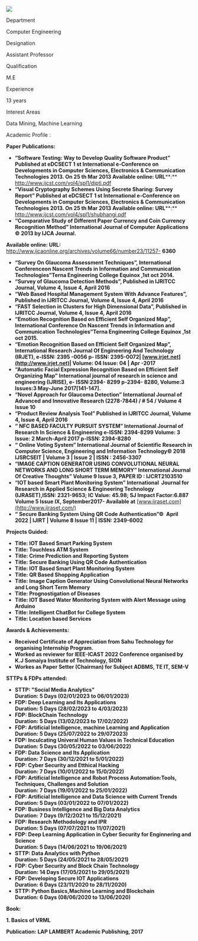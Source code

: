 [![](/sites/default/files/styles/faculty_images/public/2023-08/Harshada%20Sonkamble.jpg?itok=OG0Bo2_G)](/sites/default/files/2023-08/Harshada%20Sonkamble.jpg)

Department

Computer Engineering

Designation

Assistant Professor

Qualification

M.E

Experience

13 years

Interest Areas

Data Mining, Machine Learning

Academic Profile :

**Paper Publications:**

* **“Software Testing: Way to Develop Quality Software Product” Published at eDCSECT 1 st International e-Conference on Developments in Computer Sciences, Electronics &amp; Communication Technologies 2013. On 25 th Mar 2013 Available online: URL****:** <http://www.ijcst.com/vol4/spl1/dipti.pdf>
* **“Visual Cryptography Schemes Using Secrete Sharing: Survey Report” Published at eDCSECT 1 st International e-Conference on Developments in Computer Sciences, Electronics &amp; Communication Technologies 2013. On 25 th Mar 2013 Available online: URL****:** <http://www.ijcst.com/vol4/spl1/shubhangi.pdf>
* **“Comparative Study of Different Paper Currency and Coin Currency Recognition Method” International Journal of Computer Applications © 2013 by IJCA Journal.**

**Available online: URL:** <http://www.ijcaonline.org/archives/volume66/number23/11257-> **6360**

* **“Survey On Glaucoma Assessment Techniques”, International Conferenceon Nascent Trends in Information and Communication Technologies”Terna Engineering College Equinox ,1st oct 2014.**
* **“Survey of Glaucoma Detection Methods”, Published in IJRITCC Journal, Volume 4, Issue 4, April 2016**
* **“Web Based Hospital Management System With Advance Features”, Published in IJRITCC Journal, Volume 4, Issue 4, April 2016**
* **“FAST Selection in Clusters for High Dimensional Data”, Published in IJRITCC Journal, Volume 4, Issue 4, April 2016**
* **“Emotion Recognition Based on Efficient Self Organized Map”, International Conference On Nascent Trends in Information and Communication Technologies”Terna Engineering College Equinox ,1st oct 2015.**
* **“Emotion Recognition Based on Efficient Self Organized Map”, International Research Journal Of Engineering And Technology (IRJET), e-ISSN: 2395 -0056 p- ISSN: 2395-0072| [www.irjet.net](http://www.irjet.net)| Volume: 04 Issue: 04 | Apr -2017**
* **“Automatic Facial Expression Recognition Based on Efficient Self Organizing Map” International journal of research in science and engineering (IJRISE), e- ISSN:2394- 8299 p-2394- 8280, Volume:3 Issues:3 May-June 2017[141-147].**
* **“Novel Approach for Glaucoma Detection” International Journal of Advanced and Innovative Research (2278-7844) / # 54 / Volume 4 Issue 10**
* **“Product Review Analysis Tool” Published in IJRITCC Journal, Volume 4, Issue 4, April 2016**
* **“ NFC BASED FACULTY PURSUIT SYSTEM” International Journal of Research In Science &amp; Engineering e-ISSN: 2394-8299 Volume: 3 Issue: 2 March-April 2017 p-ISSN: 2394-8280**
* **“ Online Voting System” International Journal of Scientific Research in Computer Science, Engineering and Information Technology© 2018 IJSRCSEIT | Volume 3 | Issue 2 | ISSN : 2456-3307**
* **“IMAGE CAPTION GENERATOR USING CONVOLUTIONAL NEURAL NETWORKS AND LONG SHORT TERM MEMORY” International Journal Of Creative Thoughts” Volume 9 Issue 3, PAPER ID : IJCRT2103510**
* **“IOT based Smart Plant Monitoring System” International  Journal for Research in Applied Science & Engineering Technology (IJRASET),ISSN: 2321-9653; IC Value: 45.98; SJ Impact Factor:6.887 Volume 5 Issue IX, September2017- Available at** [www.ijraset.com](http://www.ijraset.com/)
* **“ Secure Banking System Using QR Code Authentication”©  April 2022 | IJIRT | Volume 8 Issue 11 | ISSN: 2349-6002**

**Projects Guided:**

* **Title: IOT Based Smart Parking System**
* **Title: Touchless ATM System**
* **Title: Crime Prediction and Reporting System**
* **Title: Secure Banking Using QR Code Authentication**
* **Title: IOT Based Smart Plant Monitoring System**
* **Title: QR Based Shopping Application**
* **Title: Image Caption Generator Using Convolutional Neural Networks and Long Short Term Memory**
* **Title: Prognostigation of Diseases**
* **Title: IOT Based Water Monitoring System with Alert Message using Arduino**
* **Title: Intelligent ChatBot for College System**
* **Title: Location based Services**

**Awards & Achievements:**

* **Received Certificate of Appreciation from Sahu Technology for organising Internship Program.**
* **Worked as reviewer for IEEE-ICAST 2022 Conference organised by K.J Somaiya Institute of Technology, SION**
* **Workes as Paper Setter (Chairman) for Subject ADBMS, TE IT, SEM-V**

**STTPs & FDPs attended:**

* **STTP: "Social Media Analytics"  
  Duration: 5 Days (02/01/2023 to 06/01/2023)**
* **FDP: Deep Learning and Its Applications  
  Duration: 5 Days (28/02/2023 to 4/03/2023)**
* **FDP: BlockChain Technology  
  Duration: 5 Days (13/02/2023 to 17/02/2022)**
* **FDP: Artificial Intelligence, machine Learning and Application  
  Duration: 5 Days (25/07/2022 to 29/072023)**
* **FDP: Inculcating Univeral Human Values in Technical Education  
  Duration: 5 Days (30/05/2022 to 03/06/2022)**
* **FDP: Data Science and Its Application  
  Duration: 7 Days (30/12/2021 to 5/01/2022)**
* **FDP: Cyber Security and Etthical Hacking  
  Duration: 7 Days (10/01/2022 to 15/0/2022)**
* **FDP: Artificial Intelligence and Robot Process Automation:Tools, Techniques, Challenges and Solution  
  Duration: 7 Days (19/01/2022 to 25/01/2022)**
* **FDP: Artificial Intelligence and Data Science with Current Trends  
  Duration: 5 Days (03/01/2022 to 07/01/2022)**
* **FDP: Business Intelligence and Big Data Analytics  
  Duration: 7 Days (9/12/2021 to 15/12/2021)**
* **FDP: Research Methodology and IPR  
  Duration: 5 Days (07/07/2021 to 11/07/2021)**
* **FDP: Deep Learning Application in Cyber Security for Enginnering and Science  
  Duration: 5 Days (14/06/2021 to 19/06/2021)**
* **STTP: Data Analytics with Python  
  Duration: 5 Days (24/05/2021 to 28/05/2021)**
* **FDP: Cyber Security and Block Chain Technology  
  Duration: 14 Days (17/05/2021 to 29/05/2021)**
* **FDP: Developing Secure IOT Applications  
  Duration: 6 Days (23/11/2020 to 28/11/2020)**
* **STTP: Python Basics,Machine Learning and Blockchain  
  Duration: 6 Days (08/06/2020 to 13/06/2020)**

**Book:**

**1. Basics of VRML**

**Publication: LAP LAMBERT Academic Publishing, 2017**